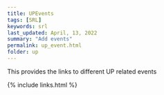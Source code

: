 ```yaml
---
title: UPEvents
tags: [SRL]
keywords: srl
last_updated: April, 13, 2022
summary: "Add events"
permalink: up_event.html
folder: up
---
```


This provides the links to different UP related events

{% include links.html %}
